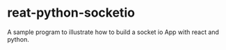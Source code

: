 # reat-python-socketio

A sample program to illustrate how to build a socket io App with react and python.

